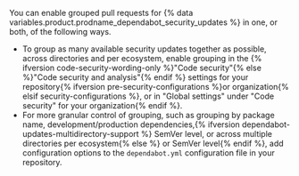 You can enable grouped pull requests for {% data variables.product.prodname_dependabot_security_updates %} in one, or both, of the following ways.

* To group as many available security updates together as possible, across directories and per ecosystem, enable grouping in the {% ifversion code-security-wording-only %}"Code security"{% else %}"Code security and analysis"{% endif %} settings for your repository{% ifversion pre-security-configurations %}or organization{% elsif security-configurations %}, or in "Global settings" under "Code security" for your organization{% endif %}.
* For more granular control of grouping, such as grouping by package name, development/production dependencies,{% ifversion dependabot-updates-multidirectory-support %} SemVer level, or across multiple directories per ecosystem{% else %} or SemVer level{% endif %}, add configuration options to the `dependabot.yml` configuration file in your repository.
